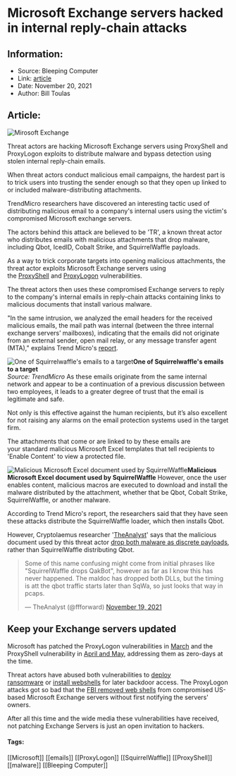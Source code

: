 # Microsoft Exchange servers hacked in internal reply-chain attacks
### 

## Information:
+ Source: Bleeping Computer
+ Link: [article](https://www.bleepingcomputer.com/news/security/microsoft-exchange-servers-hacked-in-internal-reply-chain-attacks/)
+ Date: November 20, 2021
+ Author: Bill Toulas


## Article:
![Mirosoft Exchange](https://www.bleepstatic.com/content/hl-images/2021/03/10/Exchange1.jpg)


Threat actors are hacking Microsoft Exchange servers using ProxyShell and ProxyLogon exploits to distribute malware and bypass detection using stolen internal reply-chain emails.


When threat actors conduct malicious email campaigns, the hardest part is to trick users into trusting the sender enough so that they open up linked to or included malware-distributing attachments.


TrendMicro researchers have discovered an interesting tactic used of distributing malicious email to a company's internal users using the victim's compromised Microsoft exchange servers.


The actors behind this attack are believed to be 'TR', a known threat actor who distributes emails with malicious attachments that drop malware, including Qbot, IcedID, Cobalt Strike, and SquirrelWaffle payloads.


As a way to trick corporate targets into opening malicious attachments, the threat actor exploits Microsoft Exchange servers using the [ProxyShell](https://www.bleepingcomputer.com/news/microsoft/microsoft-exchange-servers-are-getting-hacked-via-proxyshell-exploits/) and [ProxyLogon](https://www.bleepingcomputer.com/news/security/the-microsoft-exchange-hacks-how-they-started-and-where-we-are/) vulnerabilities.


The threat actors then uses these compromised Exchange servers to reply to the company's internal emails in reply-chain attacks containing links to malicious documents that install various malware.


"In the same intrusion, we analyzed the email headers for the received malicious emails, the mail path was internal (between the three internal exchange servers’ mailboxes), indicating that the emails did not originate from an external sender, open mail relay, or any message transfer agent (MTA)," explains Trend Micro's [report](https://www.trendmicro.com/en_us/research/21/k/Squirrelwaffle-Exploits-ProxyShell-and-ProxyLogon-to-Hijack-Email-Chains.html).



![One of Squirrelwaffle's emails to a target](https://www.bleepstatic.com/images/news/u/1220909/Phishing/email_chain.jpg)**One of Squirrelwaffle's emails to a target**  
*Source: TrendMicro*
As these emails originate from the same internal network and appear to be a continuation of a previous discussion between two employees, it leads to a greater degree of trust that the email is legitimate and safe.


Not only is this effective against the human recipients, but it’s also excellent for not raising any alarms on the email protection systems used in the target firm.


The attachments that come or are linked to by these emails are your standard malicious Microsoft Excel templates that tell recipients to 'Enable Content' to view a protected file.



![Malicious Microsoft Excel document used by SquirrelWaffle](https://www.bleepstatic.com/images/news/security/squirrelwaffle-template.jpg)**Malicious Microsoft Excel document used by SquirrelWaffle**
However, once the user enables content, malicious macros are executed to download and install the malware distributed by the attachment, whether that be Qbot, Cobalt Strike, SquirrelWaffle, or another malware.


According to Trend Micro's report, the researchers said that they have seen these attacks distribute the SquirrelWaffle loader, which then installs Qbot.


However, Cryptolaemus researcher '[TheAnalyst](https://twitter.com/ffforward)' says that the malicious document used by this threat actor [drop both malware as discrete payloads](https://twitter.com/ffforward/status/1461810464460054538), rather than SquirrelWaffle distributing Qbot.




> 
> Some of this name confusing might come from initial phrases like "SquirrelWaffle drops QakBot", however as far as I know this has never happened. The maldoc has dropped both DLLs, but the timing is att the qbot traffic starts later than SqWa, so just looks that way in pcaps. 
> 
> 
> — TheAnalyst (@ffforward) [November 19, 2021](https://twitter.com/ffforward/status/1461810485872021505?ref_src=twsrc%5Etfw)


Keep your Exchange servers updated
----------------------------------


Microsoft has patched the ProxyLogon vulnerabilities in [March](https://www.bleepingcomputer.com/news/security/microsoft-fixes-actively-exploited-exchange-zero-day-bugs-patch-now/) and the ProxyShell vulnerability in [April and May](https://www.bleepingcomputer.com/news/security/cisa-warns-admins-to-urgently-patch-exchange-proxyshell-bugs/), addressing them as zero-days at the time.


Threat actors have abused both vulnerabilities to [deploy ransomware](https://www.bleepingcomputer.com/news/security/conti-ransomware-now-hacking-exchange-servers-with-proxyshell-exploits/) or [install webshells](https://www.bleepingcomputer.com/news/security/more-hacking-groups-join-microsoft-exchange-attack-frenzy/) for later backdoor access. The ProxyLogon attacks got so bad that the [FBI removed web shells](http://remove%20web%20shells%20from%20compromised%20US-based%20Microsoft%20Exchange%20servers%20without%20first%20notifying%20the%20servers'%20owners.) from compromised US-based Microsoft Exchange servers without first notifying the servers' owners.


After all this time and the wide media these vulnerabilities have received, not patching Exchange Servers is just an open invitation to hackers.




#### Tags:
[[Microsoft]] [[emails]] [[ProxyLogon]] [[SquirrelWaffle]] [[ProxyShell]] [[malware]] [[Bleeping Computer]]
